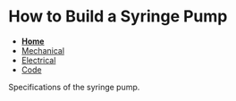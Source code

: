 # How to Build a Syringe Pump

- **[Home](/Syringe-Pump-Demo/index)**
- [Mechanical](/Syringe-Pump-Demo/mechanical)
- [Electrical](/Syringe-Pump-Demo/electrical)
- [Code](/Syringe-Pump-Demo/code)


Specifications of the syringe pump.
